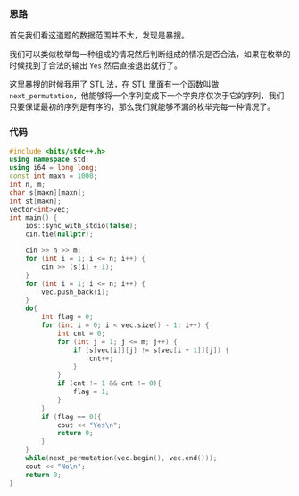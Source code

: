 ### 思路
首先我们看这道题的数据范围并不大，发现是暴搜。

我们可以类似枚举每一种组成的情况然后判断组成的情况是否合法，如果在枚举的时候找到了合法的输出 `Yes` 然后直接退出就行了。

这里暴搜的时候我用了 STL 法，在 STL 里面有一个函数叫做 `next_permutation`，他能够将一个序列变成下一个字典序仅次于它的序列，我们只要保证最初的序列是有序的，那么我们就能够不漏的枚举完每一种情况了。

### 代码

```cpp
#include <bits/stdc++.h>
using namespace std;
using i64 = long long;
const int maxn = 1000;
int n, m;
char s[maxn][maxn];
int st[maxn];
vector<int>vec;
int main() {
	ios::sync_with_stdio(false);
	cin.tie(nullptr);

	cin >> n >> m;
	for (int i = 1; i <= n; i++) {
		cin >> (s[i] + 1);
	}
	for (int i = 1; i <= n; i++) {
		vec.push_back(i);
	}
	do{
		int flag = 0;
		for (int i = 0; i < vec.size() - 1; i++) {
			int cnt = 0;
			for (int j = 1; j <= m; j++) {
				if (s[vec[i]][j] != s[vec[i + 1]][j]) {
					cnt++;
				}
			}
			if (cnt != 1 && cnt != 0){
				flag = 1;
			}
		}
		if (flag == 0){
			cout << "Yes\n";
			return 0;
		}
	}
	while(next_permutation(vec.begin(), vec.end()));
	cout << "No\n";
	return 0;
}
```